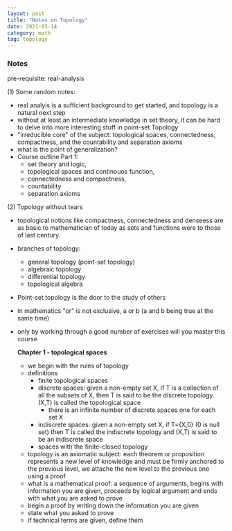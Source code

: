 ```yaml
---
layout: post
title: "Notes on Topology"
date: 2021-03-14
category: math
tag: topology
---
```


### Notes
pre-requisite: real-analysis

(1) Some random notes:
- real analyis is a sufficient background to get started, and topology is a natural next step 
- without at least an intermediate knowledge in set theory, it can be hard to delve into more interesting stuff in point-set Topology
- "irreducible core" of the subject: topological spaces, connectedness, compactness, and the countability and separation axioms 
- what is the point of generalization? 
- Course outline Part 1:
    - set theory and logic, 
    - topological spaces and continouos function, 
    - connectedness and compactness, 
    - countability
    - separation axioms  


(2) Topology without tears 
- topological notions like compactness, connectedness and denseess are as basic to mathematician of today as sets and functions were to those of last century. 
- branches of topology: 
    - general topology (point-set topology)
    - algebraic topology 
    - differential topology
    - topological algebra
- Point-set topology is the door to the study of others 
- in mathematics "or" is not exclusive, a or b (a and b being true at the same time)
- only by working through a good number of exercises will you master this course 

    **Chapter 1 - topological spaces**

    - we begin with the rules of topology 
    - definitions
        - finite topological spaces
        - discrete spaces: given a non-empty set X, if T is a collection of all the subsets of X, then T is said to be the discrete topology. (X,T) is called the topological space 
            - there is an infinite number of discrete spaces one for each set X
        - indiscrete spaces: given a non-empty set X, if T={X,0} (0 is null set) then T is called the indiscrete topology and (X,T) is said to be an indiscrete space  
        - spaces with the finite-closed topology 
    - topology is an axiomatic subject: each theorem or proposition represents a new level of knowledge and must be firmly anchored to the previous level, we attache the new level to the previous one using a proof 
    - what is a mathematical proof: a sequence of arguments, begins with information you are given, proceeds by logical argument and ends with what you are asked to prove 
    - begin a proof by writing down the information you are given
    - state what you asked to prove
    - if technical terms are given, define them

